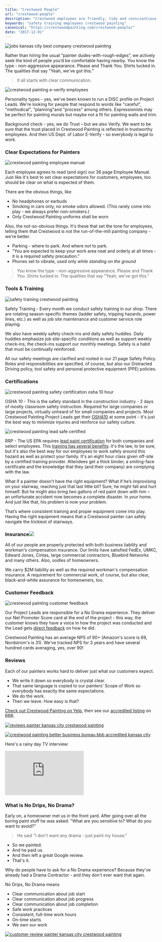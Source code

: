 ```yaml
---
title: "Crestwood People"
url: "crestwood-people"
description: "Crestwood employees are friendly, tidy and conscientious - hometown Kansas City people. Then we train them to work safely & deliver a great customer experience."
keywords: "safety training employees crestwood painting"
canonical: "https://crestwoodpainting.com/crestwood-people/"
date: "2017-12-01"
---
```


![jobs kansas city best company crestwood painitng](images/Brandon-Thumb.jpg)

Rather than hiring the usual “painter dudes-with-rough-edges”, we actively seek the kind of people you’d be comfortable having nearby. You know the type - non-aggressive appearance. Please and Thank You. Shirts tucked in. The qualities that say "Yeah, we've got this."

> It all starts with clear communication.

![crestwood painting e-verify employees](images/e-Verify-150x150.jpeg)

Personality types - yes, we've been known to run a DISC profile on Project Leads. We're looking for people that respond to words like "careful", "methodical", "planning"and "process" among others. Expressionists may be perfect for painting murals but maybe not a fit for painting walls and trim.

Background check - yes, we do Trust – but we also Verify. We want to be sure that the trust placed in Crestwood Painting is reflected in trustworthy employees. And then US Dept. of Labor E-Verify - so everybody is legal to work.

### Clear Expectations for Painters

![crestwood painting employee manual](images/Employee-manual-shot-e1514315726949.jpg)

Each employee agrees to read (and sign) our 36 page Employee Manual. Just like it's best to set clear expectations for customers, employees, too should be clear on what is expected of them.

There are the obvious things, like

- No headphones or earbuds
- Smoking in cars only, no smoke odors allowed. (This rarely come into play - we always prefer non-smokers.)
- Only Crestwood Painting uniforms shall be worn

Also, the not-so-obvious things. It's these that set the tone for employees, telling them that Crestwood is not the run-of-the-mill painting company - we're better.

- Parking - where to park. And where _not_ to park.
- "You are expected to keep your work area neat and orderly at all times - it is a required safety precaution."
- Phones set to vibrate, used only _while standing on the ground_

> You know the type - non-aggressive appearance. Please and Thank You. Shirts tucked in. The qualities that say "Yeah, we've got this."

### Tools & Training

![safety training crestwood painting](images/Safety-meeting-agenda-e1513963970243.jpg)

Safety Training - Every month we conduct safety training in our shop. There are rotating season-specific themes (ladder safety, tripping hazards, power lines, etc.) as well as job site maintenance and customer service role playing.

We also have weekly safety check-ins and daily safety huddles. Daily huddles emphasize job site-specific conditions as well as support weekly check-ins, the check-ins support our monthly meetings. Safety is a habit that must be continually reinforced.

All our safety meetings are clarified and rooted in our 21 page Safety Policy. Roles and responsibilities are specified, of course, but also our Distracted Driving policy, tool safety and personal protective equipment (PPE) policies.

### Certifications

![crestwood painting safety certification osha 10 hour](images/OSHA10-e1513956967729.jpeg)

OSHA 10 - This is the safety standard in the construction industry - 2 days of mostly classroom safety instruction. Required for large companies or large projects, virtually unheard of for small companies and projects. Most Crestwood Painting Project Leads get their [OSHA10](https://www.osha.com/courses/10-hour-construction.html) at some point - it's just the best way to minimize injuries and reinforce our safety culture.

![crestwood painting lead safe certified](images/Lead-Safe-Certified-1-e1513957322333.jpg)

RRP - The US EPA requires [lead paint certification](https://www.epa.gov/lead/renovation-repair-and-painting-program) for both companies and select employees. This [training has several benefits](https://crestwoodpainting.com/lead-paint-safety/): it's the law, to be sure, but it's also the best way for our employees to work safely around this hazard as well as protect your family. It's an eight hour class given off-site by a certified training provider. Attendees get a thick binder, a smiling-face certificate and the knowledge that they (and their company) are complying with the law.

What if a painter doesn’t have the right equipment? What if he’s improvising on your stairway, reaching just that last little bit? Sure, he might fall and hurt himself. But he might also bring two gallons of red paint down with him – an unfortunate accident now becomes a complete disaster. In _your_ home. And just like that, his problem is now your problem.

That’s where consistent training and proper equipment come into play. Having the right equipment means that a Crestwood painter can safely navigate the trickiest of stairways.

### Insurance![](images/Ins-cert-crop-Edited-e1513964097847.jpg)

All of our people are properly protected with both business liability and workman's compensation insurance. Our limits have satisfied FedEx, UMKC, Edward Jones, Cintas, large commercial contractors, Bluebird Networks and many others. Also, oodles of homeowners.

We carry $2M liability as well as the required workman's compensation insurance. A requirement for commercial work, of course, but also clear, black-and-white assurance for homeowners, too.

### Customer Feedback

![crestwood painting customer feedback](images/NPS-e1513962161355.jpg)

Our Project Leads are responsible for a No Drama experience. They deliver our Net Promoter Score card at the end of the project - this way, the customer knows they have a voice in how the project was conducted and the Lead gets [direct feedback](https://crestwoodpainting.com/reviews/) on how he did.

Crestwood Painting has an average NPS of 90+ (Amazon's score is 69, Nordstrom's is 31). We've tracked NPS for 3 years and have several hundred cards averaging, yes, over 90!

### Reviews

Each of our painters works hard to deliver just what our customers expect.

- We write it down so everybody is crystal clear.
- That same language is copied to our painters' Scope of Work so _everybody_ has exactly the same expectations.
- We do the work.
- Then we leave. How easy is that?

[Check out Crestwood Painting on Yelp](http://yelp.com/biz/crestwood-painting-kansas-city?utm_medium=badge_star_rating_reviews&utm_source=biz_review_badge), then see our [accredited listing](https://www.bbb.org/kansas-city/business-reviews/painting-contractors/crestwood-painting-llc-in-kansas-city-mo-99134487) on BBB.

[![reviews painter kansas city crestwood painting](images/Yelp.jpg)](https://www.yelp.com/biz/crestwood-painting-kansas-city?utm_medium=badge_star_rating_reviews&utm_source=biz_review_badge)

[![crestwood painting better business bureau bbb accredited kansas city](images/BBB-accredited-e1513783817879.jpg)](https://www.bbb.org/kansas-city/business-reviews/painting-contractors/crestwood-painting-llc-in-kansas-city-mo-99134487)

Here's a rainy day TV interview:

<iframe src="https://www.youtube.com/embed/PP-qRdjiT3M?rel=0&amp;controls=0&amp;showinfo=0&amp;start=26" width="260" height="146" frameborder="0" allowfullscreen="allowfullscreen" data-mce-fragment="1"></iframe>

### What is No Drips, No Drama?

Early on, a homeowner met us in the front yard. After going over all the boring paint stuff he was asked: "What are you sensitive to? What do you want to avoid?"

> He said "I don't want any drama - just paint my house."

- So we painted.
- And he paid us.
- And then left a great Google review.
- That's it.

Why do people have to ask for a No Drama experience? Because they've already had a Drama Contractor - and they don't ever want that again.

No Drips, No Drama means

- Clear communication about job start
- Clear communication about job progress
- Clear communication about job completion
- Safe work practices
- Consistent, full-time work hours
- On-time starts
- We own our work

[![customer review painter kansas city crestwood painting](images/Kristy-Glorfeld.jpg)](https://crestwoodpainting.com/reviews/)
